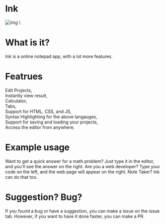 # Ink
![img](https://img.shields.io/github/license/darth-ness/ink) \

# What is it?
Ink is a online notepad app, with a lot more features.

# Featrues
Edit Projects,
<br>
Instantly view result,
<br>
Calculator,
<br>
Tabs,
<br>
Support for HTML, CSS, and JS,
<br>
Syntax Highlighting for the above langauges,
<br>
Support for saving and loading your projects,
<br>
Access the editor from anywhere.

# Example usage
Want to get a quick answer for a math problem? Just type it in the editor, and you'll see the answer on the right.
Are you a web developer? Type your code on the left, and the web page will appear on the right.
Note Taker? Ink can do that too.

# Suggestion? Bug?
If you found a bug or have a suggestion, you can make a issue on the issue tab.
However, if you want to have it done faster, you can make a PR.
